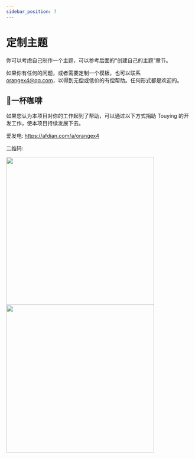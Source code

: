 ```yaml
---
sidebar_position: 7
---
```


# 定制主题

你可以考虑自己制作一个主题，可以参考后面的“创建自己的主题”章节。

如果你有任何的问题，或者需要定制一个模板，也可以联系 orangex4@qq.com，以得到无偿或低价的有偿帮助。任何形式都是欢迎的。

## 🥤一杯咖啡

如果您认为本项目对你的工作起到了帮助，可以通过以下方式捐助 Touying 的开发工作，使本项目持续发展下去。

爱发电: https://afdian.com/a/orangex4

二维码:

<div>
	<img src="https://github.com/user-attachments/assets/7e43742c-659d-4c19-9b85-04bfb3659d8c" height="400">
	<img src="https://github.com/user-attachments/assets/fa1a3091-0c54-4c11-9db0-7c568d13d637" height="400">
</div>
